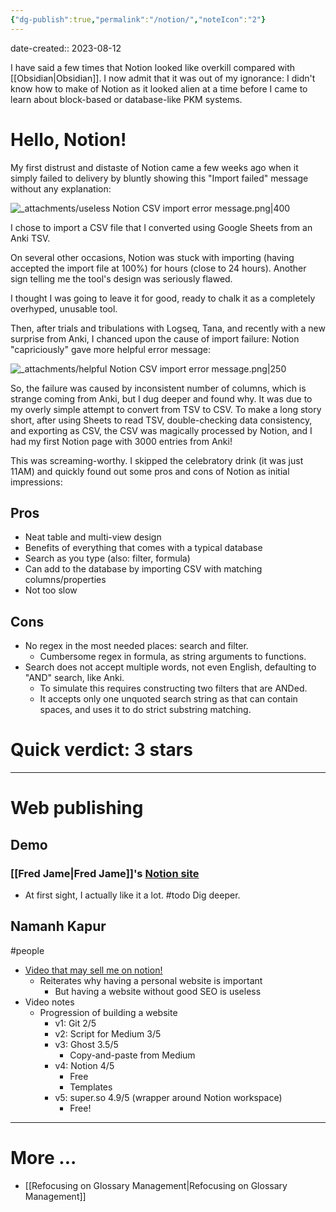 ```yaml
---
{"dg-publish":true,"permalink":"/notion/","noteIcon":"2"}
---
```


date-created:: 2023-08-12

I have said a few times that Notion looked like overkill compared with [[Obsidian\|Obsidian]]. I now admit that it was out of my ignorance: I didn't know how to make of Notion as it looked alien at a time before I came to learn about block-based or database-like PKM systems.
# Hello, Notion!

My first distrust and distaste of Notion came a few weeks ago when it simply failed to delivery by bluntly showing this "Import failed" message without any explanation:

![_attachments/useless Notion CSV import error message.png|400](/img/user/_attachments/useless%20Notion%20CSV%20import%20error%20message.png)

I chose to import a CSV file that I converted using Google Sheets from an Anki TSV. 

On several other occasions, Notion was stuck with importing (having accepted the import file at 100%) for hours (close to 24 hours). Another sign telling me the tool's design was seriously flawed.

I thought I was going to leave it for good, ready to chalk it as a completely overhyped, unusable tool.

Then, after trials and tribulations with Logseq, Tana, and recently with a new surprise from Anki, I chanced upon the cause of import failure: Notion "capriciously" gave more helpful error message:

![_attachments/helpful Notion CSV import error message.png|250](/img/user/_attachments/helpful%20Notion%20CSV%20import%20error%20message.png)

So, the failure was caused by inconsistent number of columns, which is strange coming from Anki, but I dug deeper and found why. It was due to my overly simple attempt to convert from TSV to CSV. To make a long story short, after using Sheets to read TSV, double-checking data consistency, and exporting as CSV, the CSV was magically processed by Notion, and I had my first Notion page with 3000 entries from Anki!

This was screaming-worthy. I skipped the celebratory drink (it was just 11AM) and quickly found out some pros and cons of Notion as initial impressions:
## Pros
- Neat table and multi-view design
- Benefits of everything that comes with a typical database
- Search as you type (also: filter, formula)
- Can add to the database by importing CSV with matching columns/properties
- Not too slow
## Cons
- No regex in the most needed places: search and filter.
	- Cumbersome regex in formula, as string arguments to functions.
- Search does not accept multiple words, not even English, defaulting to "AND" search, like Anki.
	- To simulate this requires constructing two filters that are ANDed.
	- It accepts only one unquoted search string as that can contain spaces, and uses it to do strict substring matching. 
# Quick verdict: 3 stars

---
# Web publishing

## Demo

### [[Fred Jame\|Fred Jame]]'s [Notion site](https://fred.mba/)
- At first sight, I actually like it a lot. #todo Dig deeper.
## Namanh Kapur
#people
- [Video that may sell me on notion!](https://www.youtube.com/watch?v=8u45QMEn1o4)
	- Reiterates why having a personal website is important
		- But having a website without good SEO is useless
- Video notes
	- Progression of building a website
		- v1: Git 2/5
		- v2: Script for Medium 3/5
		- v3: Ghost 3.5/5
			- Copy-and-paste from Medium
		- v4: Notion 4/5
			- Free
			- Templates
		- v5: super.so 4.9/5 (wrapper around Notion workspace)
			- Free!

---
# More ...

- [[Refocusing on Glossary Management\|Refocusing on Glossary Management]]
